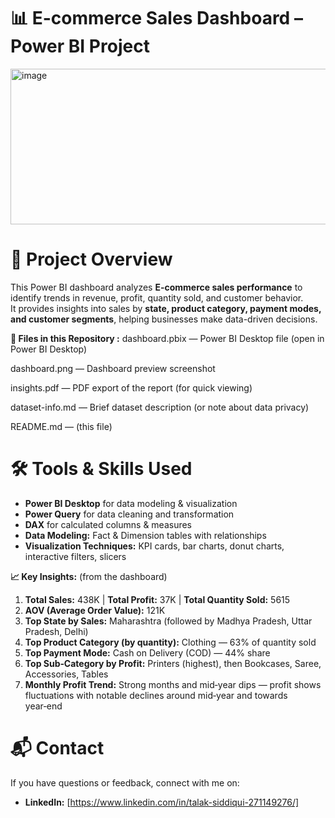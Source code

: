 # 📊 E-commerce Sales Dashboard – Power BI Project

<img width="1112" height="249" alt="image" src="https://github.com/user-attachments/assets/38fa815a-c4a8-4374-8289-74f995d641fb" />

# 📌 Project Overview
This Power BI dashboard analyzes **E-commerce sales performance** to identify trends in revenue, profit, quantity sold, and customer behavior.  
It provides insights into sales by **state, product category, payment modes, and customer segments**, helping businesses make data-driven decisions.

**📂 Files in this Repository :**
dashboard.pbix — Power BI Desktop file (open in Power BI Desktop)

dashboard.png — Dashboard preview screenshot

insights.pdf — PDF export of the report (for quick viewing)

dataset-info.md — Brief dataset description (or note about data privacy)

README.md — (this file)

# 🛠 Tools & Skills Used
- **Power BI Desktop** for data modeling & visualization
- **Power Query** for data cleaning and transformation
- **DAX** for calculated columns & measures
- **Data Modeling:** Fact & Dimension tables with relationships
- **Visualization Techniques:** KPI cards, bar charts, donut charts, interactive filters, slicers

**📈 Key Insights:** (from the dashboard)

1.  **Total Sales:** 438K | **Total Profit:** 37K | **Total Quantity Sold:** 5615
2. **AOV (Average Order Value):** 121K
3. **Top State by Sales:** Maharashtra (followed by Madhya Pradesh, Uttar Pradesh, Delhi)
4. **Top Product Category (by quantity):** Clothing — 63% of quantity sold
5. **Top Payment Mode:** Cash on Delivery (COD) — 44% share
6. **Top Sub‑Category by Profit:** Printers (highest), then Bookcases, Saree, Accessories, Tables
7. **Monthly Profit Trend:** Strong months and mid‑year dips — profit shows fluctuations with notable declines around mid‑year and towards year‑end

# 📬 Contact
If you have questions or feedback, connect with me on:
- **LinkedIn:** [https://www.linkedin.com/in/talak-siddiqui-271149276/]
